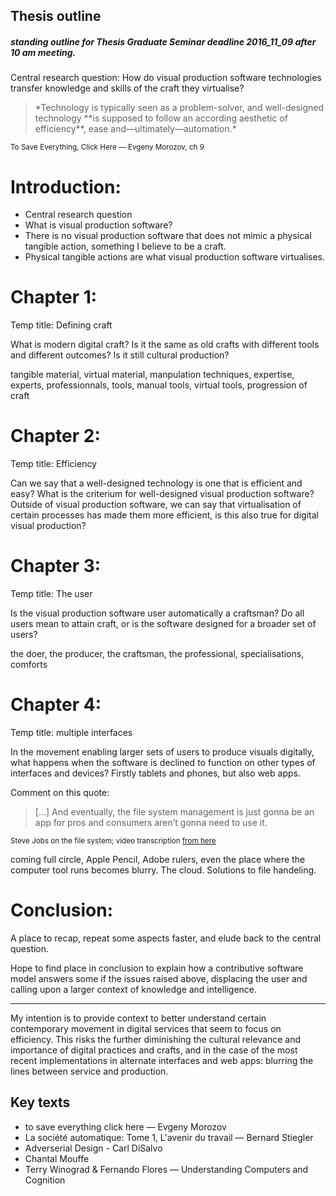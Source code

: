## Thesis outline
##### standing outline for Thesis Graduate Seminar deadline 2016_11_09 after 10 am meeting.

Central research question: How do visual production software technologies transfer knowledge and skills of the craft they virtualise?

<blockquote>
*Technology is typically seen as a problem-solver, and well-designed technology **is supposed to follow an according aesthetic of efficiency**, ease and—ultimately—automation.*
</blockquote>
<small>To Save Everything, Click Here — Evgeny Morozov, ch 9</small>

# Introduction:
* Central research question
* What is visual production software?
* There is no visual production software that does not mimic a physical tangible action, something I believe to be a craft.
* Physical tangible actions are what visual production software virtualises.

# Chapter 1:
Temp title: Defining craft

What is modern digital craft? Is it the same as old crafts with different tools and different outcomes? Is it still cultural production?

tangible material, virtual material, manpulation techniques, expertise, experts, professionnals, tools, manual tools, virtual tools, progression of craft

# Chapter 2:
Temp title: Efficiency

Can we say that a well-designed technology is one that is efficient and easy? What is the criterium for well-designed visual production software? Outside of visual production software, we can say that virtualisation of certain processes has made them more efficient, is this also true for digital visual production?

# Chapter 3:
Temp title: The user

Is the visual production software user automatically a craftsman? Do all users mean to attain craft, or is the software designed for a broader set of users?

the doer, the producer, the craftsman, the professional, specialisations, comforts

# Chapter 4:
Temp title: multiple interfaces

In the movement enabling larger sets of users to produce visuals digitally, what happens when the software is declined to function on other types of interfaces and devices? Firstly tablets and phones, but also web apps.

Comment on this quote:

<!--
> in every user interface study we’ve ever done […], [we found] it’s pretty easy to learn how to use these things ‘til you hit the file system and then the learning curve goes vertical. So you ask yourself, why is the file system the face of the OS? Wouldn’t it be better if there was a better way to find stuff?

> Now, e-mail, there’s always been a better way to find stuff. You don’t keep your e-mail on your file system, right? The app manages it. And that was the breakthrough, as an example, in iTunes. You don’t keep your music in the file system, that would be crazy. You keep it in this app that knows about music and knows how to find things in lots of different ways. Same with photos: we’ve got an app that knows all about photos. And these apps manage their own file storage. […]
-->
>[...] And eventually, the file system management is just gonna be an app for pros and consumers aren’t gonna need to use it.

<small>Steve Jobs on the file system; video transcription [from here](https://oleb.net/blog/2012/06/steve-jobs-on-the-file-system/)</small>

coming full circle, Apple Pencil, Adobe rulers, even the place where the computer tool runs becomes blurry. The cloud. Solutions to file handeling.

# Conclusion:

A place to recap, repeat some aspects faster, and elude back to the central question.

Hope to find place in conclusion to explain how a contributive software model answers some if the issues raised above, displacing the user and calling upon a larger context of knowledge  and intelligence.

---

My intention is to provide context to better understand certain contemporary movement in digital services that seem to focus on efficiency. This risks the further diminishing the cultural relevance and importance of digital practices and crafts, and in the case of the most recent implementations in alternate interfaces and web apps: blurring the lines between service and production.



## Key texts
* to save everything click here — Evgeny Morozov<br>
* La société automatique: Tome 1, L'avenir du travail — Bernard Stiegler
* Adverserial Design - Carl DiSalvo<br>
* Chantal Mouffe<br>
* Terry Winograd & Fernando Flores — Understanding Computers and Cognition<br>
